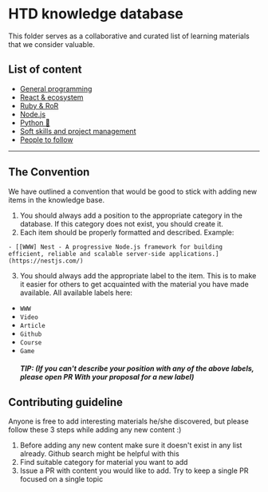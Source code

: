 # HTD knowledge database

This folder serves as a collaborative and curated list of learning materials that we consider valuable.

## List of content

- [General programming](./programming.md)
- [React & ecosystem](./react.md)
- [Ruby & RoR](./ruby-and-ror.md)
- [Node.js](./nodejs.md)
- [Python 🐍](./python.md)
- [Soft skills and project management](./soft-skills-and-project-management.md)
- [People to follow](./people_to_follow.md)

---

## The Convention

We have outlined a convention that would be good to stick with adding new items in the knowledge base.

1. You should always add a position to the appropriate category in the database. If this category does not exist, you should create it.
2. Each item should be properly formatted and described. Example:
  ```
  - [[WWW] Nest - A progressive Node.js framework for building efficient, reliable and scalable server-side applications.](https://nestjs.com/)
  ```
3. You should always add the appropriate label to the item. This is to make it easier for others to get acquainted with the material you have made available. All available labels here:
- `WWW`
- `Video`
- `Article`
- `Github`
- `Course`
- `Game`
    ##### TIP: (If you can't describe your position with any of the above labels, please open PR With your proposal for a new label)


## Contributing guideline

Anyone is free to add interesting materials he/she discovered, but please follow these 3 steps while adding any new content :)

1. Before adding any new content make sure it doesn't exist in any list already. Github search might be helpful with this
2. Find suitable category for material you want to add
3. Issue a PR with content you would like to add. Try to keep a single PR focused on a single topic
